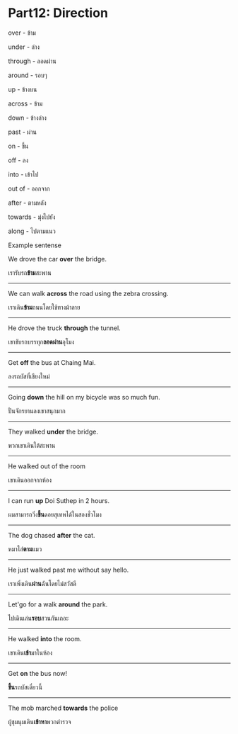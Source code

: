# Part12: Direction

over - ข้าม

under - ล่าง

through - ลอดผ่าน 

around - รอบๆ

up - ข้างบน   

across - ข้าม
 
down - ข้างล่าง

past - ผ่าน

on - ขึ้น

off - ลง

into - เข้าไป

out of - ออกจาก

after - ตามหลัง

towards - มุ่งไปยัง

along - ไปตามแนว

Example sentense

We drove the car **over** the bridge.

เรารับรถ**ข้าม**สะพาน

---

We can walk **across** the road using the zebra crossing.

เราเดิน**ข้าม**ถนนโดยใช้ทางม้าลาย

---

He drove the truck **through** the tunnel.

เขาขับรถบรรทุก**ลอดผ่าน**อุโมง

---

Get **off** the bus at Chaing Mai.

ลงรถบัสที่เชียงใหม่

---

Going **down** the hill on my bicycle was so much fun.

ปั่นจักรยานลงเขาสนุกมาก

---

They walked **under** the bridge.

พวกเขาเดินใต้สะพาน

---

He walked out of the room

เขาเดินออกจากห้อง

---

I can run **up** Doi Suthep in 2 hours.

ผมสามารถวิ่ง**ขึ้น**ดอยสุเทพได้ในสองชั่วโมง


---

The dog chased **after** the cat.

หมาไล่่**ตาม**แมว

---
He just walked past me without say hello.

เราเพิ่งเดิน**ผ่าน**ฉันโดยไม่สวัสดี

---

Let'go for a walk **around** the park.

ไปเดินเล่น**รอบ**สวนกันเถอะ

---

He walked **into** the room.

เขาเดิน**เข้า**มาในห้อง

---

Get **on** the bus now!

**ขึ้น**รถบัสเดี๋ยวนี้

---

The mob marched **towards** the police

ผู้ชุมนุมเดิน**เข้าหา**พวกตำรวจ